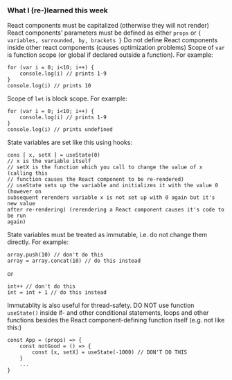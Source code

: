 ### What I (re-)learned this week
React components must be capitalized (otherwise they will not render)
React components' parameters must be defined as either ```props``` or ```{ variables, surrounded, by, brackets }``` 
Do not define React components inside other react components (causes optimization problems)
Scope of ```var```  is function scope (or global if declared outside a function). For example:
``` 
for (var i = 0; i<10; i++) {
    console.log(i) // prints 1-9
}
console.log(i) // prints 10
``` 
Scope of ```let``` is block scope. For example:
```
for (var i = 0; i<10; i++) {
    console.log(i) // prints 1-9
}
console.log(i) // prints undefined
```
State variables are set like this using hooks:
```
cons [ x, setX ] = useState(0)
// x is the variable itself
// setX is the function which you call to change the value of x (calling this 
// function causes the React component to be re-rendered)
// useState sets up the variable and initializes it with the value 0 (however on 
subsequent rerenders variable x is not set up with 0 again but it's new value 
after re-rendering) (rerendering a React component causes it's code to be run 
again)
```
State variables must be treated as immutable, i.e. do not change them directly. For example:
```
array.push(10) // don't do this
array = array.concat(10) // do this instead
```

or
```
int++ // don't do this
int = int + 1 // do this instead
```
Immutablity is also useful for thread-safety.
DO NOT use function ```useState()``` inside if- and other conditional statements, loops and other functions besides the React component-defining function itself (e.g. not like this:)
```
const App = (props) => {
    const notGood = () => {
        const [x, setX] = useState(-1000) // DON'T DO THIS
    }
    ...
}
```